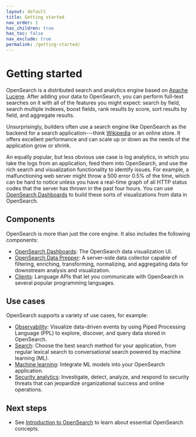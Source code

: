 ```yaml
---
layout: default
title: Getting started
nav_order: 1
has_children: true
has_toc: false
nav_exclude: true
permalink: /getting-started/
---
```


# Getting started

OpenSearch is a distributed search and analytics engine based on [Apache Lucene](https://lucene.apache.org/). After adding your data to OpenSearch, you can perform full-text searches on it with all of the features you might expect: search by field, search multiple indexes, boost fields, rank results by score, sort results by field, and aggregate results.

Unsurprisingly, builders often use a search engine like OpenSearch as the backend for a search application---think [Wikipedia](https://en.wikipedia.org/wiki/Wikipedia:FAQ/Technical#What_software_is_used_to_run_Wikipedia?) or an online store. It offers excellent performance and can scale up or down as the needs of the application grow or shrink.

An equally popular, but less obvious use case is log analytics, in which you take the logs from an application, feed them into OpenSearch, and use the rich search and visualization functionality to identify issues. For example, a malfunctioning web server might throw a 500 error 0.5% of the time, which can be hard to notice unless you have a real-time graph of all HTTP status codes that the server has thrown in the past four hours. You can use [OpenSearch Dashboards]({{site.url}}{{site.baseurl}}/dashboards/index/) to build these sorts of visualizations from data in OpenSearch.

## Components

OpenSearch is more than just the core engine. It also includes the following components:

- [OpenSearch Dashboards]({{site.url}}{{site.baseurl}}/dashboards/index/): The OpenSearch data visualization UI.
- [OpenSearch Data Prepper]({{site.url}}{{site.baseurl}}/data-prepper/): A server-side data collector capable of filtering, enriching, transforming, normalizing, and aggregating data for downstream analysis and visualization.
- [Clients]({{site.url}}{{site.baseurl}}/clients/): Language APIs that let you communicate with OpenSearch in several popular programming languages.

## Use cases

OpenSearch supports a variety of use cases, for example:

- [Observability]({{site.url}}{{site.baseurl}}/observing-your-data/): Visualize data-driven events by using Piped Processing Language (PPL) to explore, discover, and query data stored in OpenSearch.
- [Search]({{site.url}}{{site.baseurl}}/search-plugins/): Choose the best search method for your application, from regular lexical search to conversational search powered by machine learning (ML).
- [Machine learning]({{site.url}}{{site.baseurl}}/ml-commons-plugin/): Integrate ML models into your OpenSearch application.
- [Security analytics]({{site.url}}{{site.baseurl}}/security-analytics/): Investigate, detect, analyze, and respond to security threats that can jeopardize organizational success and online operations. 

## Next steps

- See [Introduction to OpenSearch]({{site.url}}{{site.baseurl}}/getting-started/intro/) to learn about essential OpenSearch concepts.